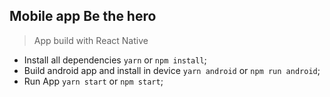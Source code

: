 ## Mobile app Be the hero

> App build with React Native

- Install all dependencies `yarn` or `npm install`;
- Build android app and install in device `yarn android` or `npm run android`;
- Run App `yarn start` or `npm start`;